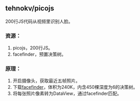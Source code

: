 
## tehnokv/picojs

200行JS代码从视频里识别人脸。

### 资源：
1. picojs，200行JS。
2. facefinder，预置决策树。

### 原理：
1. 开启摄像头，获取最近五帧照片。
2. 下载[facefinder](https://raw.githubusercontent.com/nenadmarkus/pico/c2e81f9d23cc11d1a612fd21e4f9de0921a5d0d9/rnt/cascades/facefinder)，体积为240K，内含450棵深度为6的决策树。
3. 将每张照片像素转为DataView，通过facefinder匹配。
